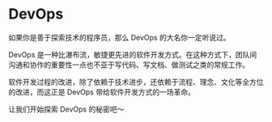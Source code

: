 # DevOps

如果你是善于探索技术的程序员，那么 DevOps 的大名你一定听说过。

DevOps 是一种比瀑布流，敏捷更先进的软件开发方式。在这种方式下，团队间沟通和协作的重要性一点也不亚于写代码、写文档、做测试之类的常规工作。

软件开发过程的改进，除了依赖于技术进步，还依赖于流程、理念、文化等全方位的改进，而这正是 DevOps 带给软件开发方式的一场革命。

让我们开始探索 DevOps 的秘密吧～
